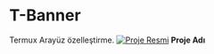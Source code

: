 # T-Banner
Termux Arayüz özelleştirme.
[![Proje Resmi](https://ibb.co/WGfy5Ts)](https://github.com/coderfenrir/T-Banner)
**Proje Adı**
